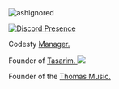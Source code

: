 <img src="https://komarev.com/ghpvc/?username=ashignored&label=Number%20Visitors&color=e4a446" alt="ashignored" />

[![Discord Presence](https://lanyard-profile-readme.vercel.app/api/495234214816645120?theme=light&bg=e4a446&animated=false&hideDiscrim=false&borderRadius=30px)](https://discord.com/users/495234214816645120)

Codesty <a href="https://codesty.org/" rel="nofollow">Manager. </a>

Founder of <a href="https://hot-studio.cf/" rel="nofollow">Tasarim. </a>
<img src="https://media.discordapp.net/attachments/888454074603819058/927120310317228072/HS2.png?width=923&height=421"/>

Founder of the <a href="https://discord.bots.gg/bots/873180481447944193" rel="nofollow">Thomas Music. </a>
